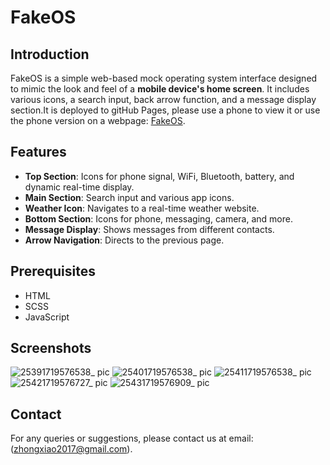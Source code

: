 # FakeOS

## Introduction
FakeOS is a simple web-based mock operating system interface designed to mimic the look and feel of a **mobile device's home screen**. It includes various icons, a search input, back arrow function, and a message display section.It is deployed to gitHub Pages, please use a phone to view it or use the phone version on a webpage: [FakeOS](https://jennyzhong2022.github.io/FakeOS/).


## Features
- **Top Section**: Icons for phone signal, WiFi, Bluetooth, battery, and dynamic real-time display.
- **Main Section**: Search input and various app icons.
- **Weather Icon**: Navigates to a real-time weather website.
- **Bottom Section**: Icons for phone, messaging, camera, and more.
- **Message Display**: Shows messages from different contacts.
- **Arrow Navigation**: Directs to the previous page.

## Prerequisites
- HTML
- SCSS
- JavaScript

## Screenshots
![25391719576538_ pic](https://github.com/JennyZhong2022/FakeOS/assets/109143979/41ef221a-933b-4884-9ffb-e55109c4fccd)
![25401719576538_ pic](https://github.com/JennyZhong2022/FakeOS/assets/109143979/54888527-db4d-46ca-9d26-2f3b34e5fc89)
![25411719576538_ pic](https://github.com/JennyZhong2022/FakeOS/assets/109143979/2406c9d7-57f4-4cc3-b2c9-0aa920d1176f)
![25421719576727_ pic](https://github.com/JennyZhong2022/FakeOS/assets/109143979/ab80264f-08f2-4dc4-96bb-2ccfabc4c224)
![25431719576909_ pic](https://github.com/JennyZhong2022/FakeOS/assets/109143979/2e39eb3c-d6f8-4958-8a0a-bf8d9774ceee)


## Contact
For any queries or suggestions, please contact us at email:(zhongxiao2017@gmail.com).

